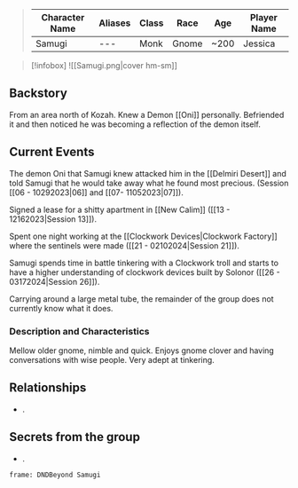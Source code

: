 
>  Character Name | Aliases | Class | Race | Age| Player Name |
>  -- | -- | -- | -- | -- |--|
> Samugi|---|Monk| Gnome|~200| Jessica|

> [!infobox]
> ![[Samugi.png|cover hm-sm]]


## Backstory
From an area north of Kozah. Knew a Demon [[Oni]] personally. Befriended it and then noticed he was becoming a reflection of the demon itself. 

## Current Events
The demon Oni that Samugi knew attacked him in the [[Delmiri Desert]] and told Samugi that he would take away what he found most precious. (Session [[06 - 10292023|06]] and [[07- 11052023|07]]).

Signed a lease for a shitty apartment in [[New Calim]] ([[13 - 12162023|Session 13]]).

Spent one night working at the [[Clockwork Devices|Clockwork Factory]] where the sentinels were made ([[21 - 02102024|Session 21]]).

Samugi spends time in battle tinkering with a Clockwork troll and starts to have a higher understanding of clockwork devices built by Solonor ([[26 - 03172024|Session 26]]).

Carrying around a large metal tube, the remainder of the group does not currently know what it does.

### Description and Characteristics
Mellow older gnome, nimble and quick. Enjoys gnome clover and having conversations with wise people. Very adept at tinkering.

## Relationships
- .
## Secrets from the group
- .

``` custom-frames
frame: DNDBeyond Samugi
```